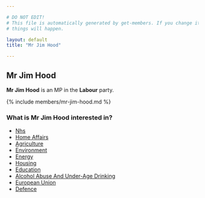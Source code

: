 ```yaml
---

# DO NOT EDIT!
# This file is automatically generated by get-members. If you change it, bad
# things will happen.

layout: default
title: "Mr Jim Hood"

---
```


## Mr Jim Hood

**Mr Jim Hood** is an MP in the **Labour** party.

{% include members/mr-jim-hood.md %}

### What is Mr Jim Hood interested in?


* [Nhs](/interests/nhs.html)
* [Home Affairs](/interests/home-affairs.html)
* [Agriculture](/interests/agriculture.html)
* [Environment](/interests/environment.html)
* [Energy](/interests/energy.html)
* [Housing](/interests/housing.html)
* [Education](/interests/education.html)
* [Alcohol Abuse And Under-Age Drinking](/interests/alcohol-abuse-and-under-age-drinking.html)
* [European Union](/interests/european-union.html)
* [Defence](/interests/defence.html)
